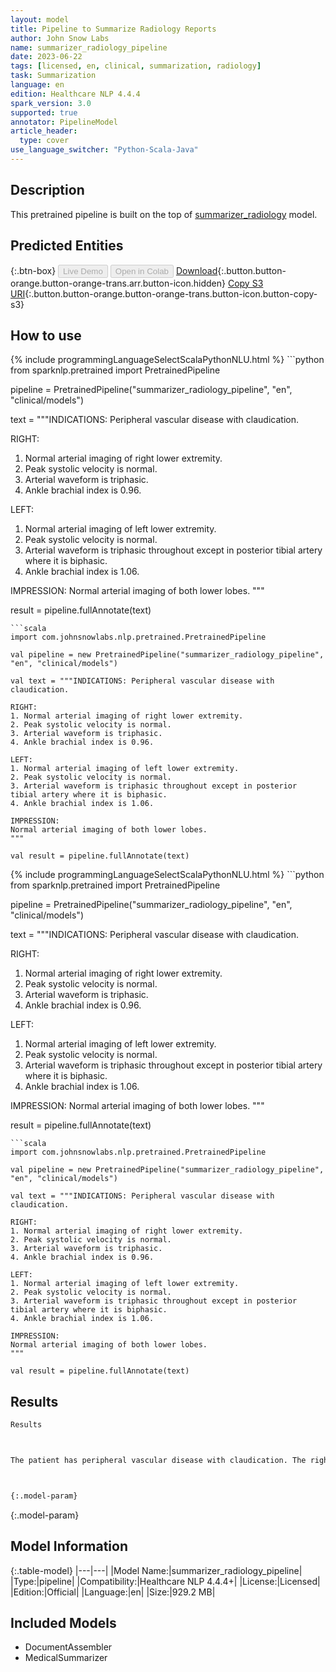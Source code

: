 ```yaml
---
layout: model
title: Pipeline to Summarize Radiology Reports
author: John Snow Labs
name: summarizer_radiology_pipeline
date: 2023-06-22
tags: [licensed, en, clinical, summarization, radiology]
task: Summarization
language: en
edition: Healthcare NLP 4.4.4
spark_version: 3.0
supported: true
annotator: PipelineModel
article_header:
  type: cover
use_language_switcher: "Python-Scala-Java"
---
```


## Description

This pretrained pipeline is built on the top of [summarizer_radiology](https://nlp.johnsnowlabs.com/2023/04/23/summarizer_jsl_radiology_en.html) model.

## Predicted Entities



{:.btn-box}
<button class="button button-orange" disabled>Live Demo</button>
<button class="button button-orange" disabled>Open in Colab</button>
[Download](https://s3.amazonaws.com/auxdata.johnsnowlabs.com/clinical/models/summarizer_radiology_pipeline_en_4.4.4_3.0_1687470041460.zip){:.button.button-orange.button-orange-trans.arr.button-icon.hidden}
[Copy S3 URI](s3://auxdata.johnsnowlabs.com/clinical/models/summarizer_radiology_pipeline_en_4.4.4_3.0_1687470041460.zip){:.button.button-orange.button-orange-trans.button-icon.button-copy-s3}

## How to use

<div class="tabs-box" markdown="1">
{% include programmingLanguageSelectScalaPythonNLU.html %}
```python
from sparknlp.pretrained import PretrainedPipeline

pipeline = PretrainedPipeline("summarizer_radiology_pipeline", "en", "clinical/models")

text = """INDICATIONS: Peripheral vascular disease with claudication.

RIGHT:
1. Normal arterial imaging of right lower extremity.
2. Peak systolic velocity is normal.
3. Arterial waveform is triphasic.
4. Ankle brachial index is 0.96.

LEFT:
1. Normal arterial imaging of left lower extremity.
2. Peak systolic velocity is normal.
3. Arterial waveform is triphasic throughout except in posterior tibial artery where it is biphasic.
4. Ankle brachial index is 1.06.

IMPRESSION: 
Normal arterial imaging of both lower lobes.
"""

result = pipeline.fullAnnotate(text)
```
```scala
import com.johnsnowlabs.nlp.pretrained.PretrainedPipeline

val pipeline = new PretrainedPipeline("summarizer_radiology_pipeline", "en", "clinical/models")

val text = """INDICATIONS: Peripheral vascular disease with claudication.

RIGHT:
1. Normal arterial imaging of right lower extremity.
2. Peak systolic velocity is normal.
3. Arterial waveform is triphasic.
4. Ankle brachial index is 0.96.

LEFT:
1. Normal arterial imaging of left lower extremity.
2. Peak systolic velocity is normal.
3. Arterial waveform is triphasic throughout except in posterior tibial artery where it is biphasic.
4. Ankle brachial index is 1.06.

IMPRESSION: 
Normal arterial imaging of both lower lobes.
"""

val result = pipeline.fullAnnotate(text)
```
</div>

<div class="tabs-box" markdown="1">
{% include programmingLanguageSelectScalaPythonNLU.html %}
```python
from sparknlp.pretrained import PretrainedPipeline

pipeline = PretrainedPipeline("summarizer_radiology_pipeline", "en", "clinical/models")

text = """INDICATIONS: Peripheral vascular disease with claudication.

RIGHT:
1. Normal arterial imaging of right lower extremity.
2. Peak systolic velocity is normal.
3. Arterial waveform is triphasic.
4. Ankle brachial index is 0.96.

LEFT:
1. Normal arterial imaging of left lower extremity.
2. Peak systolic velocity is normal.
3. Arterial waveform is triphasic throughout except in posterior tibial artery where it is biphasic.
4. Ankle brachial index is 1.06.

IMPRESSION: 
Normal arterial imaging of both lower lobes.
"""

result = pipeline.fullAnnotate(text)
```
```scala
import com.johnsnowlabs.nlp.pretrained.PretrainedPipeline

val pipeline = new PretrainedPipeline("summarizer_radiology_pipeline", "en", "clinical/models")

val text = """INDICATIONS: Peripheral vascular disease with claudication.

RIGHT:
1. Normal arterial imaging of right lower extremity.
2. Peak systolic velocity is normal.
3. Arterial waveform is triphasic.
4. Ankle brachial index is 0.96.

LEFT:
1. Normal arterial imaging of left lower extremity.
2. Peak systolic velocity is normal.
3. Arterial waveform is triphasic throughout except in posterior tibial artery where it is biphasic.
4. Ankle brachial index is 1.06.

IMPRESSION: 
Normal arterial imaging of both lower lobes.
"""

val result = pipeline.fullAnnotate(text)
```
</div>

## Results

```bash
Results



The patient has peripheral vascular disease with claudication. The right lower extremity shows normal arterial imaging, but the peak systolic velocity is normal. The arterial waveform is triphasic throughout, except for the posterior tibial artery, which is biphasic. The ankle brachial index is 0.96. The impression is normal arterial imaging of both lower lobes.



{:.model-param}
```

{:.model-param}
## Model Information

{:.table-model}
|---|---|
|Model Name:|summarizer_radiology_pipeline|
|Type:|pipeline|
|Compatibility:|Healthcare NLP 4.4.4+|
|License:|Licensed|
|Edition:|Official|
|Language:|en|
|Size:|929.2 MB|

## Included Models

- DocumentAssembler
- MedicalSummarizer